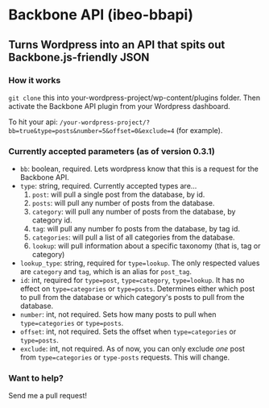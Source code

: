 # Backbone API (ibeo-bbapi)
## Turns Wordpress into an API that spits out Backbone.js-friendly JSON

### How it works
`git clone` this into your-wordpress-project/wp-content/plugins folder. Then activate the Backbone API plugin from your Wordpress dashboard.

To hit your api: `/your-wordpress-project/?bb=true&type=posts&number=5&offset=0&exclude=4` (for example).

### Currently accepted parameters (as of version 0.3.1)
- `bb`: boolean, required. Lets wordpress know that this is a request for the Backbone API.
- `type`: string, required. Currently accepted types are...
  1. `post`: will pull a single post from the database, by id.
  2. `posts`: will pull any number of posts from the database.
  3. `category`: will pull any number of posts from the database, by category id.
  4. `tag`: will pull any number fo posts from the database, by tag id.
  5. `categories`: will pull a list of all categories from the database.
  6. `lookup`: will pull information about a specific taxonomy (that is, tag or category)
- `lookup_type`: string, required for `type=lookup`. The only respected values are `category` and `tag`, which is an alias for `post_tag`.
- `id`: int, required for `type=post`, `type=category`, `type=lookup`. It has no effect on `type=categories` or `type=posts`. Determines either which post to pull from the database or which category's posts to pull from the database.
- `number`: int, not required. Sets how many posts to pull when `type=categories` or `type=posts`.
- `offset`: int, not required. Sets the offset when `type=categories` or `type=posts`.
- `exclude`: int, not required. As of now, you can only exclude _one_ post from `type=categories` or `type-posts` requests. This will change.

### Want to help?
Send me a pull request!